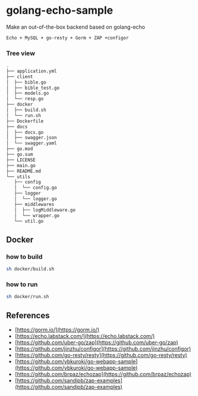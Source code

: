 # golang-echo-sample

Make an out-of-the-box backend based on golang-echo

```bash
Echo + MySQL + go-resty + Gorm + ZAP +configor
```

### Tree view

```bash
.
├── application.yml
├── client
│  ├── bible.go
│  ├── bible_test.go
│  ├── models.go
│  └── resp.go
├── docker
│  ├── build.sh
│  └── run.sh
├── Dockerfile
├── docs
│  ├── docs.go
│  ├── swagger.json
│  └── swagger.yaml
├── go.mod
├── go.sum
├── LICENSE
├── main.go
├── README.md
└── utils
   ├── config
   │  └── config.go
   ├── logger
   │  └── logger.go
   ├── middlewares
   │  ├── logMiddleware.go
   │  └── wrapper.go
   └── util.go
```

## Docker

### how to build

```bash
sh docker/build.sh
```

### how to run

```bash
sh docker/run.sh
```

## References

- [https://gorm.io/](https://gorm.io/)
- [https://echo.labstack.com/](https://echo.labstack.com/)
- [https://github.com/uber-go/zap](https://github.com/uber-go/zap)
- [https://github.com/jinzhu/configor](https://github.com/jinzhu/configor)
- [https://github.com/go-resty/resty](https://github.com/go-resty/resty)
- [https://github.com/ybkuroki/go-webapp-sample](https://github.com/ybkuroki/go-webapp-sample)
- [https://github.com/brpaz/echozap](https://github.com/brpaz/echozap)
- [https://github.com/sandipb/zap-examples](https://github.com/sandipb/zap-examples)


